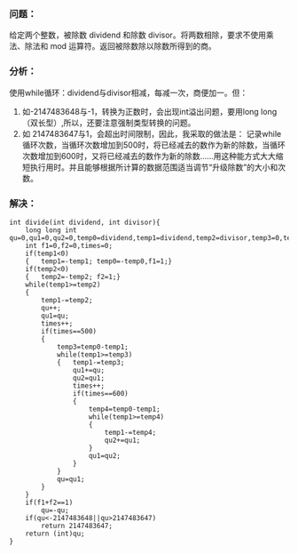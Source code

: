 ### 问题： 
给定两个整数，被除数 dividend 和除数 divisor。将两数相除，要求不使用乘法、除法和 mod 运算符。返回被除数除以除数所得到的商。
### 分析： <dr>
使用while循环：dividend与divisor相减，每减一次，商便加一。但：<dr>
1. 如-2147483648与-1，转换为正数时，会出现int溢出问题，要用long long（双长型）,所以，还要注意强制类型转换的问题。<dr>
2.  如 2147483647与1，会超出时间限制，因此，我采取的做法是：<dr>
记录while循环次数，当循环次数增加到500时，将已经减去的数作为新的除数，当循环次数增加到600时，又将已经减去的数作为新的除数……用这种能方式大大缩短执行用时。并且能够根据所计算的数据范围适当调节“升级除数”的大小和次数。<dr>

### 解决：<dr>
```
int divide(int dividend, int divisor){
    long long int qu=0,qu1=0,qu2=0,temp0=dividend,temp1=dividend,temp2=divisor,temp3=0,temp4=0;
    int f1=0,f2=0,times=0;
    if(temp1<0)
    {   temp1=-temp1; temp0=-temp0,f1=1;}
    if(temp2<0)
    {   temp2=-temp2; f2=1;}
    while(temp1>=temp2)
    {
        temp1-=temp2;
        qu++;
        qu1=qu;
        times++;
        if(times==500)
        {
            temp3=temp0-temp1;
            while(temp1>=temp3)
            {   temp1-=temp3;
                qu1+=qu;
                qu2=qu1;
                times++;
                if(times==600)
                {   
                    temp4=temp0-temp1;
                    while(temp1>=temp4)
                    {
                        temp1-=temp4;
                        qu2+=qu1;
                    }
                    qu1=qu2;
                }
            }
            qu=qu1;
        }
    }
    if(f1+f2==1)
        qu=-qu;
    if(qu<-2147483648||qu>2147483647)
        return 2147483647;
    return (int)qu;
}
```

